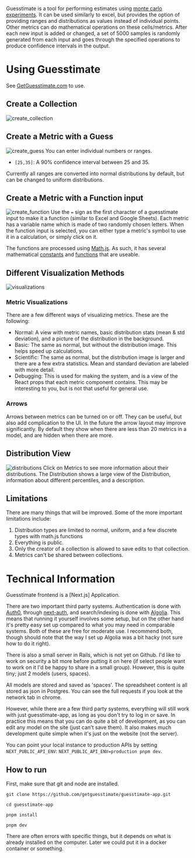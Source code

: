 Guesstimate is a tool for performing estimates using [monte carlo experiments](https://en.wikipedia.org/wiki/Monte_Carlo_method). It can be used similarly to excel, but provides the option of providing ranges and distributions as values instead of individual points. Other metrics can do mathematical operations on these cells/metrics. After each new input is added or changed, a set of 5000 samples is randomly generated from each input and goes through the specified operations to produce confidence intervals in the output.

# Using Guesstimate

See [GetGuesstimate.com](http://www.getguesstimate.com/) to use.

## Create a Collection

![create_collection](http://g.recordit.co/ixzpn44TRr.gif)

## Create a Metric with a Guess

![create_guess](http://g.recordit.co/Ug32xX0o3l.gif)
You can enter individual numbers or ranges.

- `[25,35]`: A 90% confidence interval between 25 and 35.

Currently all ranges are converted into normal distributions by default, but can be changed to uniform distributions.

## Create a Metric with a Function input

![create_function](http://g.recordit.co/jhz3aaqobk.gif)
Use the `=` sign as the first character of a guesstimate input to make it a function (similar to Excel and Google Sheets). Each metric has a variable name which is made of two randomly chosen letters. When the function input is selected, you can either type a metric's symbol to use it in a calculation, or simply click on it.

The functions are processed using [Math.js](http://mathjs.org/). As such, it has several mathematical [constants](http://mathjs.org/docs/reference/constants.html) and [functions](http://mathjs.org/docs/reference/functions/categorical.html) that are useable.

## Different Visualization Methods

![visualizations](http://g.recordit.co/lckIfpAkiA.gif)

### Metric Visualizations

There are a few different ways of visualizing metrics. These are the following:

- Normal: A view with metric names, basic distribution stats (mean & std deviation), and a picture of the distribution in the background.
- Basic: The same as normal, but without the distribution image. This helps speed up calculations.
- Scientific: The same as normal, but the distribution image is larger and there are a few extra statistics. Mean and standard deviation are labeled with more detail.
- Debugging: This is used for making the system, and is a view of the React props that each metric component contains. This may be interesting to you, but is not that useful for general use.

### Arrows

Arrows between metrics can be turned on or off. They can be useful, but also add complication to the UI. In the future the arrow layout may improve significantly. By default they show when there are less than 20 metrics in a model, and are hidden when there are more.

## Distribution View

![distributions](http://g.recordit.co/fkD7HJknPT.gif)
Click on Metrics to see more information about their distributions. The Distribution shows a large view of the Distribution, information about different percentiles, and a description.

## Limitations

There are many things that will be improved. Some of the more important limitations include:

1. Distribution types are limited to normal, uniform, and a few discrete types with math.js functions
2. Everything is public.
3. Only the creator of a collection is allowed to save edits to that collection.
4. Metrics can't be shared between collections.

# Technical Information

Guesstimate frontend is a [Next.js] Application.

There are two important third party systems. Authentication is done with [Auth0](https://auth0.com/), through [next-auth](https://next-auth.js.org/), and search/indexing is done with [Algolia](https://www.algolia.com/). This means that running it yourself involves some setup, but on the other hand it's pretty easy set up compared to what you may need in comparable systems. Both of these are free for moderate use. I recommend both, though should note that the way I set up Algolia was a bit hacky (not sure how to do it right).

There is also a small server in Rails, which is not yet on Github. I'd like to work on security a bit more before putting it on here (if select people want to work on it I'd be happy to share in a small group). However, this is quite tiny; just 2 models (users, spaces).

All models are stored and saved as 'spaces'. The spreadsheet content is all stored as json in Postgres. You can see the full requests if you look at the network tab in chrome.

However, while there are a few third party systems, everything will still work with just guesstimate-app, as long as you don't try to log in or save. In practice this means that you can do quite a bit of development, as you can edit any model on the site (just can't save them). It also makes much development quite simple when it's just on the website (not the server).

You can point your local instance to production APIs by setting `NEXT_PUBLIC_API_ENV`: `NEXT_PUBLIC_API_ENV=production pnpm dev`.

## How to run

First, make sure that git and node are installed.

`git clone https://github.com/getguesstimate/guesstimate-app.git`

`cd guesstimate-app`

`pnpm install`

`pnpm dev`

There are often errors with specific things, but it depends on what is already installed on the computer. Later we could put it in a docker container or something.
